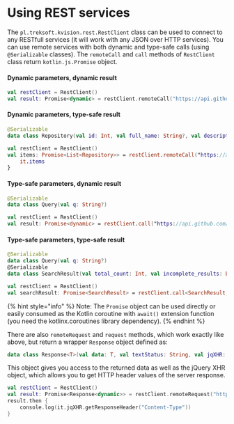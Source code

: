 # Using REST services

The `pl.treksoft.kvision.rest.RestClient` class can be used to connect to any RESTfull services \(it will work with any JSON over HTTP services\). You can use remote services with both dynamic and type-safe calls \(using `@Serializable` classes\). The `remoteCall` and `call` methods of `RestClient` class return `kotlin.js.Promise` object.

#### Dynamic parameters, dynamic result

```kotlin
val restClient = RestClient()
val result: Promise<dynamic> = restClient.remoteCall("https://api.github.com/search/repositories", obj { q = "kvision" })
```

#### Dynamic parameters, type-safe result

```kotlin
@Serializable
data class Repository(val id: Int, val full_name: String?, val description: String?, val fork: Boolean)

val restClient = RestClient()
val items: Promise<List<Repository>> = restClient.remoteCall("https://api.github.com/search/repositories", obj { q = "kvision" }, deserializer = Repository.serializer().list) {
    it.items
}
```

#### Type-safe parameters, dynamic result

```kotlin
@Serializable
data class Query(val q: String?)

val restClient = RestClient()
val result: Promise<dynamic> = restClient.call("https://api.github.com/search/repositories", Query("kvision"))
```

#### Type-safe parameters, type-safe result

```kotlin
@Serializable
data class Query(val q: String?)
@Serializable
data class SearchResult(val total_count: Int, val incomplete_results: Boolean)

val restClient = RestClient()
val searchResult: Promise<SearchResult> = restClient.call<SearchResult, Query>("https://api.github.com/search/repositories", Query("kvision"))
```

{% hint style="info" %}
Note: The `Promise` object can be used directly or easily consumed as the Kotlin coroutine with `await()` extension function \(you need the kotlinx.coroutines library dependency\).
{% endhint %}

There are also `remoteRequest` and `request` methods, which work exactly like above, but return a wrapper `Response` object defined as:

```kotlin
data class Response<T>(val data: T, val textStatus: String, val jqXHR: JQueryXHR)
```

 This object gives you access to the returned data as well as the jQuery XHR object, which allows you to get HTTP header values of the server response.

```kotlin
val restClient = RestClient()
val result: Promise<Response<dynamic>> = restClient.remoteRequest("https://api.github.com/search/repositories", obj { q = "kvision" })
result.then {
    console.log(it.jqXHR.getResponseHeader("Content-Type"))
}
```

